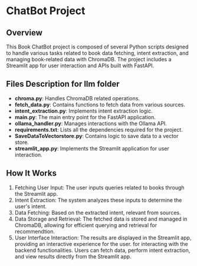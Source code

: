 # ChatBot Project

## Overview
This Book ChatBot project is composed of several Python scripts designed to handle various tasks related to book data fetching, intent extraction, and managing book-related data with ChromaDB. The project includes a Streamlit app for user interaction and APIs built with FastAPI.

## Files Description for llm folder
- **chroma.py**: Handles ChromaDB related operations.
- **fetch_data.py**: Contains functions to fetch data from various sources.
- **intent_extraction.py**: Implements intent extraction logic.
- **main.py**: The main entry point for the FastAPI application.
- **ollama_handler.py**: Manages interactions with the Ollama API.
- **requirements.txt**: Lists all the dependencies required for the project.
- **SaveDataToVectorstore.py**: Contains logic to save data to a vector store.
- **streamlit_app.py**: Implements the Streamlit application for user interaction.

## How It Works
1. Fetching User Input: The user inputs queries related to books through the Streamlit app.
2. Intent Extraction: The system analyzes these inputs to determine the user's intent.
3. Data Fetching: Based on the extracted intent, relevant from sources.
4. Data Storage and Retrieval: The fetched data is stored and managed in ChromaDB, allowing for efficient querying and retrieval for recommendtion.
5. User Interface Interaction: The results are displayed in the Streamlit app, providing an interactive experience for the user. for interacting with the backend functionalities. Users can fetch data, perform intent extraction, and view results directly from the Streamlit app.

